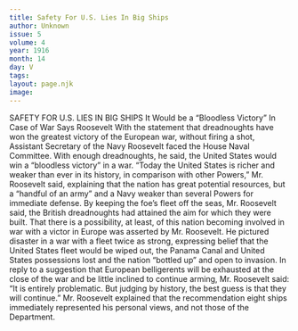 ```yaml
---
title: Safety For U.S. Lies In Big Ships
author: Unknown
issue: 5
volume: 4
year: 1916
month: 14
day: V
tags:
layout: page.njk
image:
---
```

SAFETY FOR U.S. LIES IN BIG SHIPS   It Would be a “Bloodless Victory” In Case of War Says Roosevelt      With the statement that dreadnoughts have won the greatest victory of the European war, without firing a shot, Assistant Secretary of the Navy Roosevelt faced the House Naval Committee. With enough dreadnoughts, he said, the United States would win a “bloodless victory” in a war.       “Today the United States is richer and weaker than ever in its history, in comparison with other Powers,” Mr. Roosevelt said, explaining that the nation has great potential resources, but a “handful of an army” and a Navy weaker than several Powers for immediate defense. By keeping the foe’s fleet off the seas, Mr. Roosevelt said, the British dreadnoughts had attained the aim for which they were built.      That there is a possibility, at least, of this nation becoming involved in war with a victor in Europe was asserted by Mr. Roosevelt. He pictured disaster in a war with a fleet twice as strong, expressing belief that the United States fleet would be wiped out, the Panama Canal and United States possessions lost and the nation “bottled up” and open to invasion.       In reply to a suggestion that European belligerents will be exhausted at the close of the war and be little inclined to continue arming, Mr. Roosevelt said:      “It is entirely problematic. But judging by history, the best guess is that they will continue.”      Mr. Roosevelt explained that the recommendation eight ships immediately represented his personal views, and not those of the Department. 

